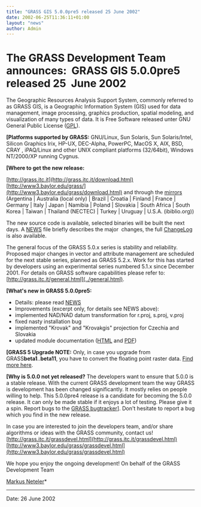 ```yaml
---
title: "GRASS GIS 5.0.0pre5 released 25 June 2002"
date: 2002-06-25T11:36:11+01:00
layout: "news"
author: Admin
---
```



The GRASS Development Team announces:  GRASS GIS 5.0.0pre5 released 25  June 2002
=================================================================================

The Geographic Resources Analysis Support System, commonly referred to
as GRASS GIS, is a Geographic Information System (GIS) used for data
management, image processing, graphics production, spatial modeling, and
visualization of many types of data. It is Free Software released unter
GNU General Public License
([GPL](http://www.gnu.org/copyleft/gpl.html)).

**[Platforms supported by GRASS:**
GNU/Linux, Sun Solaris, Sun Solaris/Intel, Silicon Graphics Irix,
HP-UX, DEC-Alpha, PowerPC, MacOS X, AIX, BSD, CRAY , iPAQ/Linux and
other UNIX compliant platforms (32/64bit), Windows NT/2000/XP running
Cygnus.

**[Where to get the new release:**

[http://grass.itc.it](http://grass.itc.it/download.html)
[http://www3.baylor.edu/grass/](http://www3.baylor.edu/grass/download.html)
and through the [mirrors](../grass.mirrors.html) (Argentina |
Australia (local only) | Brazil | Croatia | Finland | France |
Germany | Italy | Japan | Namibia | Poland | Slovakia | South
Africa | South Korea | Taiwan | Thailand (NECTEC) | Turkey |
Uruguay | U.S.A. (ibiblio.org))

The new source code is available, selected binaries will be built the
next days.
A [NEWS](../grass5/source/NEWS.html) file briefly describes the major 
changes, the full [ChangeLog](../grass5/source/ChangeLog) is also
available.

The general focus of the GRASS 5.0.x series is stability and
reliability. Proposed major changes in vector and attribute management
are scheduled for the next stable series, planned as GRASS 5.2.x. Work
for this has started by developers using an experimental series numbered
5.1.x since December 2001.
For details on GRASS software capabilities please refer to:
[http://grass.itc.it/general.html](../general.html).

**[What's new in GRASS 5.0.0pre5:**

- Details: please read [NEWS](../grass5/source/NEWS.html)
- Improvements (excerpt only, for details see NEWS above):
- implemented NAD/NAD datum transformation for r.proj, s.proj, v.proj
 - fixed nasty installation bug
 - implemented "Krovak" and "Krovakgis" projection for Czechia and Slovakia
- updated module documentation ([HTML](../gdp/html_grass5/index.html)
 and [PDF](../grass5/manuals/))

**[GRASS 5 Upgrade NOTE:**
Only, in case you upgrade from GRASS**beta1**..**beta11**, you have to
convert the floating point raster data. [Find more here](announce_lzw_removal.html).

**[Why is 5.0.0 not yet released?**
The developers want to ensure that 5.0.0 is a stable release. With the
current GRASS development team the way GRASS is development has been
changed significantly. It mostly relies on people willing to help. This
5.0.0pre4 release is a candidate for becoming the 5.0.0 release. It can
only be made stable if it enjoys a lot of testing. Please give it a
spin. Report bugs to the [GRASS bugtracker](http://grass.itc.it/bugtracking/bugreport.html)].
Don't hesitate to report a bug which you find in the new release.

In case you are interested to join the developers team, and/or share
algorithms or ideas with the GRASS community, contact us!
[http://grass.itc.it/grassdevel.html](http://grass.itc.it/grassdevel.html)
[http://www3.baylor.edu/grass/grassdevel.html](http://www3.baylor.edu/grass/grassdevel.html)

We hope you enjoy the ongoing development!
On behalf of the GRASS Development Team

[Markus Neteler](mailto:neteler@itc.it)*

------------------------------------------------------------------------

Date: 26 June 2002
